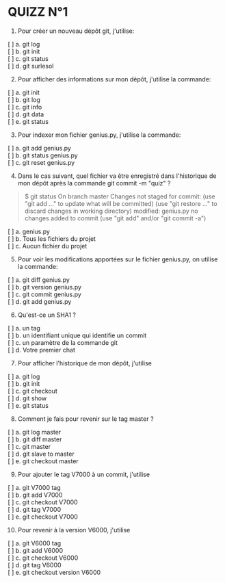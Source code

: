 QUIZZ N°1
=========

1. Pour créer un nouveau dépôt git, j'utilise:

[ ] a. git log<br/>
[ ] b. git init<br/>
[ ] c. git status<br/>
[ ] d. git surlesol<br/>

2. Pour afficher des informations sur mon dépôt, j'utilise la commande:

[ ] a. git init<br/> 
[ ] b. git log<br/>
[ ] c. git info<br/>
[ ] d. git data<br/>
[ ] e. git status<br/>

3. Pour indexer mon fichier genius.py, j'utilise la commande:

[ ] a. git add genius.py<br/>
[ ] b. git status genius.py<br/>
[ ] c. git reset genius.py<br/>

4. Dans le cas suivant, quel fichier va être enregistré dans l'historique de mon dépôt après la commande git commit -m "quiz" ?


>$ git status
On branch master
Changes not staged for commit:
  (use "git add <file>..." to update what will be committed)
  (use "git restore <file>..." to discard changes in working directory)
        modified:   genius.py
no changes added to commit (use "git add" and/or "git commit -a")

[ ] a. genius.py<br/>
[ ] b. Tous les fichiers du projet<br/>
[ ] c. Aucun fichier du projet<br/>

5. Pour voir les modifications apportées sur le fichier genius.py, on utilise la commande:

[ ] a. git diff genius.py<br/>
[ ] b. git version genius.py<br/>
[ ] c. git commit genius.py<br/>
[ ] d. git add genius.py<br/>

6. Qu'est-ce un SHA1 ?

[ ] a. un tag<br/>
[ ] b. un identifiant unique qui identifie un commit<br/>
[ ] c. un paramètre de la commande git<br/>
[ ] d. Votre premier chat<br/>

7. Pour afficher l'historique de mon dépôt, j'utilise

[ ] a. git log<br/>
[ ] b. git init<br/>
[ ] c. git checkout<br/>
[ ] d. git show<br/>
[ ] e. git status<br/>

8. Comment je fais pour revenir sur le tag master ?

[ ] a. git log master<br/>
[ ] b. git diff master<br/>
[ ] c. git master<br/>
[ ] d. git slave to master<br/>
[ ] e. git checkout master<br/>

9. Pour ajouter le tag V7000 à un commit, j'utilise

[ ] a. git V7000 tag<br/>
[ ] b. git add V7000<br/>
[ ] c. git checkout V7000<br/>
[ ] d. git tag V7000<br/>
[ ] e. git checkout V7000<br/>

10. Pour revenir à la version V6000, j'utilise

[ ] a. git V6000 tag<br/>
[ ] b. git add V6000<br/>
[ ] c. git checkout V6000<br/>
[ ] d. git tag V6000<br/>
[ ] e. git checkout version V6000<br/> 